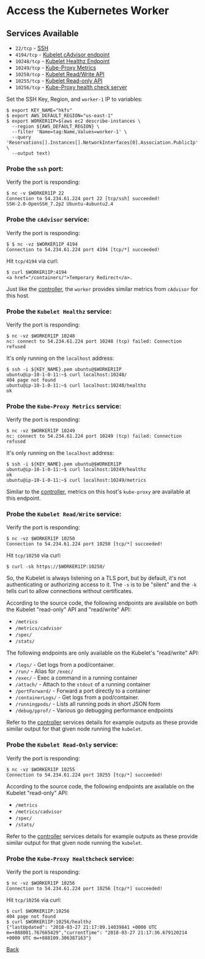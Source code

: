 # Access the Kubernetes Worker

## Services Available

- `22/tcp` - [SSH](https://openssh.org)
- `4194/tcp` - [Kubelet cAdvisor endpoint](https://github.com/google/cadvisor)
- `10248/tcp` - [Kubelet Healthz Endpoint](https://kubernetes.io/docs/reference/generated/kubelet/)
- `10249/tcp` - [Kube-Proxy Metrics](https://kubernetes.io/docs/reference/generated/kube-proxy/)
- `10250/tcp` - [Kubelet Read/Write API](https://kubernetes.io/docs/reference/generated/kubelet)
- `10255/tcp` - [Kubelet Read-only API](https://kubernetes.io/docs/reference/generated/kubelet)
- `10256/tcp` - [Kube-Proxy health check server](https://kubernetes.io/docs/reference/generated/kube-proxy/)

Set the SSH Key, Region, and `worker-1` IP to variables:

```
$ export KEY_NAME="hkfs"
$ export AWS_DEFAULT_REGION="us-east-1"
$ export WORKER1IP=$(aws ec2 describe-instances \
  --region ${AWS_DEFAULT_REGION} \
  --filter 'Name=tag:Name,Values=worker-1' \
  --query 'Reservations[].Instances[].NetworkInterfaces[0].Association.PublicIp' \
  --output text)
```

### Probe the `ssh` port:

Verify the port is responding:
```
$ nc -v $WORKER1IP 22
Connection to 54.234.61.224 port 22 [tcp/ssh] succeeded!
SSH-2.0-OpenSSH_7.2p2 Ubuntu-4ubuntu2.4
```

### Probe the `cAdvisor` service:

Verify the port is responding:
```
$ $ nc -vz $WORKER1IP 4194
Connection to 54.234.61.224 port 4194 [tcp/*] succeeded!
```
Hit `tcp/4194` via curl:
```
$ curl $WORKER1IP:4194
<a href="/containers/">Temporary Redirect</a>.
```

Just like the [controller](direct-controller.md), the `worker` provides similar metrics from `cAdvisor` for this host.

### Probe the `Kubelet Healthz` service:

Verify the port is responding:
```
$ nc -vz $WORKER1IP 10248
nc: connect to 54.234.61.224 port 10248 (tcp) failed: Connection refused
```

It's only running on the `localhost` address:
```
$ ssh -i ${KEY_NAME}.pem ubuntu@$WORKER1IP
ubuntu@ip-10-1-0-11:~$ curl localhost:10248/
404 page not found
ubuntu@ip-10-1-0-11:~$ curl localhost:10248/healthz
ok
```

### Probe the `Kube-Proxy Metrics` service:

Verify the port is responding:
```
$ nc -vz $WORKER1IP 10249
nc: connect to 54.234.61.224 port 10249 (tcp) failed: Connection refused
```

It's only running on the `localhost` address:
```
$ ssh -i ${KEY_NAME}.pem ubuntu@$WORKER1IP
ubuntu@ip-10-1-0-11:~$ curl localhost:10249/healthz
ok
ubuntu@ip-10-1-0-11:~$ curl localhost:10249/metrics
```

Similar to the [controller](direct-controller.md), metrics on this host's `kube-proxy` are available at this endpoint.

### Probe the `Kubelet Read/Write` service:

Verify the port is responding:
```
$ nc -vz $WORKER1IP 10250
Connection to 54.234.61.224 port 10250 [tcp/*] succeeded!
```

Hit `tcp/10250` via curl:

```
$ curl -sk https://$WORKER1IP:10250/
```

So, the Kubelet is always listening on a TLS port, but by default, it's not authenticating or authorizing access to it.  The `-s` is to be "silent" and the `-k` tells curl to allow connections without certificates.

According to the source code, the following endpoints are available on both the Kubelet "read-only" API and "read/write" API:

- `/metrics`
- `/metrics/cadvisor`
- `/spec/`
- `/stats/`

The following endpoints are only available on the Kubelet's "read/write" API:
- `/logs/` - Get logs from a pod/container.
- `/run/` - Alias for `/exec/`
- `/exec/` - Exec a command in a running container
- `/attach/` - Attach to the `stdout` of a running container
- `/portForward/` - Forward a port directly to a container
- `/containerLogs/` - Get logs from a pod/container.
- `/runningpods/` - Lists all running pods in short JSON form
- `/debug/pprof/` - Various go debugging performance endpoints

Refer to the [controller](direct-controller.md) services details for example outputs as these provide similar output for that given node running the `kubelet`.

### Probe the `Kubelet Read-Only` service:

Verify the port is responding:
```
$ nc -vz $WORKER1IP 10255
Connection to 54.234.61.224 port 10255 [tcp/*] succeeded!
```
According to the source code, the following endpoints are available on the Kubelet "read-only" API:

- `/metrics`
- `/metrics/cadvisor`
- `/spec/`
- `/stats/`

Refer to the [controller](direct-controller.md) services details for example outputs as these provide similar output for that given node running the `kubelet`.

### Probe the `Kube-Proxy Healthcheck` service:

Verify the port is responding:
```
$ nc -vz $WORKER1IP 10256
Connection to 54.234.61.224 port 10256 [tcp/*] succeeded!
```
Hit `tcp/10256` via curl:
```
$ curl $WORKER1IP:10256
404 page not found
$ curl $WORKER1IP:10256/healthz
{"lastUpdated": "2018-03-27 21:17:09.14039841 +0000 UTC m=+888081.767665429","currentTime": "2018-03-27 21:17:36.679120214 +0000 UTC m=+888109.306387163"}
```

[Back](/README.md)
